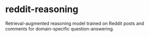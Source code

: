 # reddit-reasoning
Retrieval-augmented reasoning model trained on Reddit posts and comments for domain-specific question-answering.
